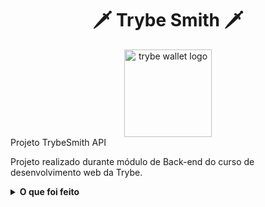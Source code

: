 <h1 align="center">🗡️  Trybe Smith  🗡️</h1>

<div align='center'>
<img width="140px" alt="trybe wallet logo" src="https://user-images.githubusercontent.com/100851855/229934581-141d9e09-9de5-4b15-8f5c-17d66340a4f6.png" />
</div>

<div align='rigth'>
Projeto TrybeSmith API

Projeto realizado durante módulo de Back-end do curso de desenvolvimento web da Trybe.

<details>
  <summary><strong>O que foi feito</strong></summary></br>

  Neste projeto desenvolvi uma API e um banco de dados para uma loja de itens medievais utilizando Typescript e Programação Orientada a Objetos(POO).
  
  Nesta aplicação, é possível realizar as operações básicas que se pode fazer em um determinado banco de dados: `CRUD`.
  
  A aplicação foi desenvolvida com:

  - `Node.js`
  - `TypeScript`
  - `JWT`
  - `POO`
  - `Arquitetura MSC`
  - `docker`
  - `docker-compose`
  - `MySql`
  - `Express`;

</details>
</div>
